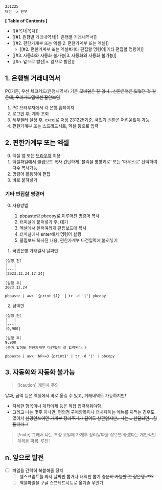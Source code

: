 ```metadata
231225
태란 -> 진무
```

**[ Table of Contents ]**

- [[#목차|목차]]
- [[#1. 은행별 거래내역서|1. 은행별 거래내역서]]
- [[#2. 편한가계부 또는 엑셀|2. 편한가계부 또는 엑셀]]
	- [[#2. 편한가계부 또는 엑셀#기타 편집할 명령어|기타 편집할 명령어]]
- [[#3. 자동화와 자동화 불가능|3. 자동화와 자동화 불가능]]
- [[#n. 앞으로 발전|n. 앞으로 발전]]

## 1. 은행별 거래내역서
PC기준, 우선 체크카드(은행내역서) 기준
~~모바일은 잘 없나.. 신한은행은 있었던 것 같은데, 우리카드앱에선 잘안보임~~

1. PC 브라우저에서 각 은행 홈페이지
2. 로그인 후, 계좌 조회
3. 세부필터 설정 후, excel로 저장
	~~231225기준, 국민과 신한은 어려움없이 가능~~
4. 편한가계부 또는 스프레드시트, 엑셀 등으로 입력

## 2. 편한가계부 또는 엑셀
0. 엑셀 앱 또는 [브라우저](https://www.office.com/) 이용
1. 엑셀파일에서 클립보드 복사
	간단하게 '블럭을 방향키로' 또는 '마우스로' 선택하여 다수 복사가능
2. 명령어 활용하여 편집
3. 바로 붙혀넣기
### 기타 편집할 명령어
0. 사용방법
	1. pbpaste랑 pbcopy로 이루어진 명령어 복사
	2. 터미널에 붙혀넣기 후, 대기
	3. 엑셀에서 블럭여러개 클립보드에 복사
	4. 터미널에서 enter해서 명령어 실행
	5. 클립보드 복사된 내용, 편한가계부 다건입력에 붙혀넣기

1. 국민은행 거래일시 날짜만
```
(실행 전)
|   |
|---|
|2023.12.24 17:34|

(실행 후)
2023.12.24
```

```
pbpaste | awk '{print $1}' | tr -d '|'| pbcopy
```

2. 금액만 
```
(실행 전)
|   |
|---|
|9,900|

(실행 후)
9,900
(콤마 있어도 편한가계부 다건입력 잘 입력된다.)
```

```
pbpaste | awk 'NR>=3 {print}' | tr -d '|' | pbcopy
```

## 3. 자동화와 자동화 불가능
> [!caution] 개인차 주의

날짜, 금액 등은 엑셀에서 바로 옮길 수 있고, 거래내역도 가능하지만!
- 자세한 항목이나 계좌이체 등은 직접 입력해줘야함.
- 그리고 나는 몇주 지나면, 편의점 구매항목이나 더치페이는 메뉴를 까먹는 경우도 많아서 
	~~신경안쓰이면 가계부 정리주기가 길어도 상관없지만.. 나는... 한달되면...힘들더라..!~~

> [!note] 그래서 나는 특정 요일에 가계부 정리날짜를 잡으면 좋겠다는 개인적인 계획을 짜봄. 루틴!

## n. 앞으로 발전
- [ ] 파일을 간략히 복붙해줄 장치
	- [ ] 쉘스크립트를 짜서 날짜만 뽑거나 내역만 뽑기
		~~충분히 가능할 것 같은뎅..???~~
	- [ ] 엑셀파일을 구글 스프레드시트로 옮겨줄 무언가